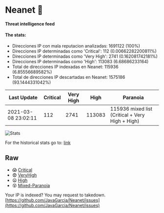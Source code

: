 # Neanet :hocho:
#### Threat intelligence feed
#### The stats:

- Direcciones IP con mala reputacion analizadas: 1691122 (100%)
- Direcciones IP determinadas como 'Critical':  112 (0.00662282200811%)
- Direcciones IP determinadas como 'Very High':  2741 (0.162081742181%)
- Direcciones IP determinadas como 'High':  113083 (6.68686233164)
- Total de direcciones IP indexadas en Neanet:  115936 (6.85556689582%)
- Total de direcciones IP descartadas en Neanet:  1575186 (93.1444331042%)

| Last Update | Critical | Very High | High | Paranoia |
| --- | --- | --- | --- | --- |
| 2021-03-08 23:02:11 | 112 | 2741 | 113083 | 115936 mixed list (Critical + Very High + High)|

![Stats](https://docs.google.com/spreadsheets/d/e/2PACX-1vSnaNMIXVabIpDJjufMlzH7poXnshF3mgd8Is1g9ytUEzVsP5my4Trn8f-xkoLLQ38xpL3HtmUexLo6/pubchart?oid=501124687&format=image)

For the historical stats go to: [link](/stats.csv)
## Raw
- :scream: [Critical](https://raw.githubusercontent.com/JavaGarcia/Neanet/master/blacklists/neanet_critical.txt)
- :fearful: [VeryHigh](https://raw.githubusercontent.com/JavaGarcia/Neanet/master/blacklists/neanet_veryHigh.txtt)
- :frowning: [High](https://raw.githubusercontent.com/JavaGarcia/Neanet/master/blacklists/neanet_high.txt)
- :dizzy_face: [Mixed-Paranoia](https://raw.githubusercontent.com/JavaGarcia/Neanet/master/blacklists/neanet_all.txt)


Your IP is indexed? You may request to takedown. [https://github.com/JavaGarcia/Neanet/issues](https://github.com/JavaGarcia/Neanet/issues)




















































































































































































































































































































































































































































































































































































































































































































































































































































































































































































































































































































































































































































































































































































































































































































































































































































































































































































































































































































































































































































































































































































































































































































































































































































































































































































































































































































































































































































































































































































































































































































































































































































































































































































































































































































































































































































































































































































































































































































































































































































































































































































































































































































































































































































































































































































































































































































































































































































































































